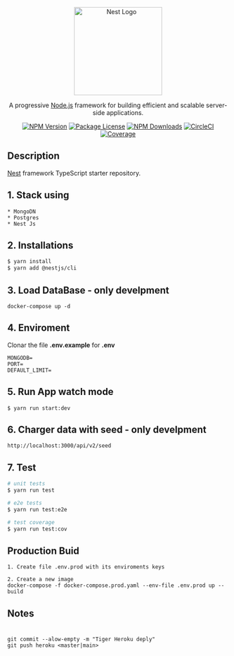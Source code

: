 <p align="center">
  <a href="http://nestjs.com/" target="blank"><img src="https://nestjs.com/img/logo-small.svg" width="200" alt="Nest Logo" /></a>
</p>

[circleci-image]: https://img.shields.io/circleci/build/github/nestjs/nest/master?token=abc123def456
[circleci-url]: https://circleci.com/gh/nestjs/nest

  <p align="center">A progressive <a href="http://nodejs.org" target="_blank">Node.js</a> framework for building efficient and scalable server-side applications.</p>
    <p align="center">
<a href="https://www.npmjs.com/~nestjscore" target="_blank"><img src="https://img.shields.io/npm/v/@nestjs/core.svg" alt="NPM Version" /></a>
<a href="https://www.npmjs.com/~nestjscore" target="_blank"><img src="https://img.shields.io/npm/l/@nestjs/core.svg" alt="Package License" /></a>
<a href="https://www.npmjs.com/~nestjscore" target="_blank"><img src="https://img.shields.io/npm/dm/@nestjs/common.svg" alt="NPM Downloads" /></a>
<a href="https://circleci.com/gh/nestjs/nest" target="_blank"><img src="https://img.shields.io/circleci/build/github/nestjs/nest/master" alt="CircleCI" /></a>
<a href="https://coveralls.io/github/nestjs/nest?branch=master" target="_blank"><img src="https://coveralls.io/repos/github/nestjs/nest/badge.svg?branch=master#9" alt="Coverage" /></a>

</p>
  <!--[![Backers on Open Collective](https://opencollective.com/nest/backers/badge.svg)](https://opencollective.com/nest#backer)
  [![Sponsors on Open Collective](https://opencollective.com/nest/sponsors/badge.svg)](https://opencollective.com/nest#sponsor)-->

## Description

[Nest](https://github.com/nestjs/nest) framework TypeScript starter repository.

## 1. Stack using
```
* MongoDN
* Postgres
* Nest Js
```
## 2. Installations

```bash
$ yarn install
$ yarn add @nestjs/cli
```

## 3. Load DataBase - only develpment
```
docker-compose up -d 
```

## 4. Enviroment
 Clonar the file __.env.example__ for __.env__
```
MONGODB=
PORT=
DEFAULT_LIMIT=
```

## 5. Run App watch mode
```
$ yarn run start:dev
```

## 6. Charger data with seed - only develpment
```
http://localhost:3000/api/v2/seed
```

## 7. Test

```bash
# unit tests
$ yarn run test

# e2e tests
$ yarn run test:e2e

# test coverage
$ yarn run test:cov
```

## Production Buid
```
1. Create file .env.prod with its enviroments keys

2. Create a new image
docker-compose -f docker-compose.prod.yaml --env-file .env.prod up --build
```


## Notes
#
```
git commit --alow-empty -m "Tiger Heroku deply"
git push heroku <master|main>